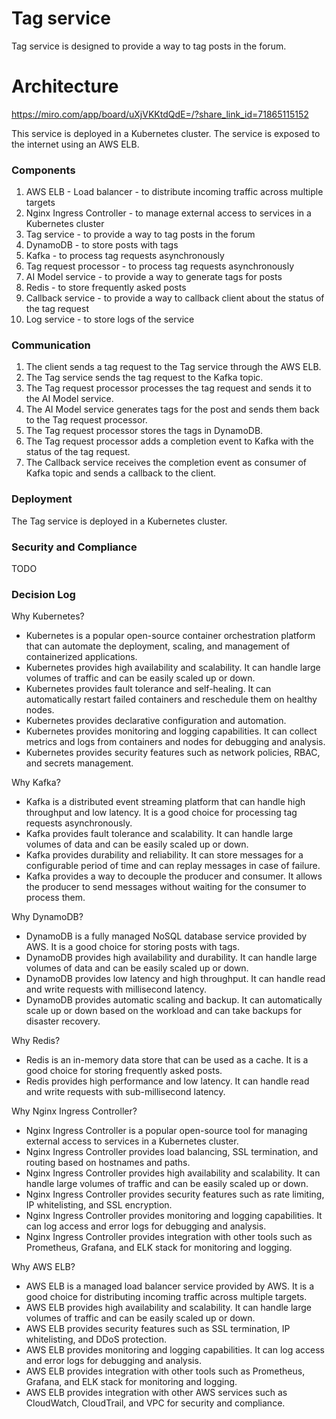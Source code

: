 # Tag service
Tag service is designed to provide a way to tag posts in the forum.

# Architecture
https://miro.com/app/board/uXjVKKtdQdE=/?share_link_id=71865115152

This service is deployed in a Kubernetes cluster. The service is exposed to the internet using an AWS ELB.

### Components
1. AWS ELB - Load balancer - to distribute incoming traffic across multiple targets
2. Nginx Ingress Controller - to manage external access to services in a Kubernetes cluster
3. Tag service - to provide a way to tag posts in the forum
4. DynamoDB - to store posts with tags
5. Kafka - to process tag requests asynchronously
6. Tag request processor - to process tag requests asynchronously
7. AI Model service - to provide a way to generate tags for posts
8. Redis - to store frequently asked posts
9. Callback service - to provide a way to callback client about the status of the tag request
10. Log service - to store logs of the service

### Communication
1. The client sends a tag request to the Tag service through the AWS ELB.
2. The Tag service sends the tag request to the Kafka topic.
3. The Tag request processor processes the tag request and sends it to the AI Model service.
4. The AI Model service generates tags for the post and sends them back to the Tag request processor.
5. The Tag request processor stores the tags in DynamoDB.
6. The Tag request processor adds a completion event to Kafka with the status of the tag request.
7. The Callback service receives the completion event as consumer of Kafka topic and sends a callback to the client.

### Deployment
The Tag service is deployed in a Kubernetes cluster.



### Security and Compliance
TODO

### Decision Log
Why Kubernetes?
- Kubernetes is a popular open-source container orchestration platform that can automate the deployment, scaling, and management of containerized applications.
- Kubernetes provides high availability and scalability. It can handle large volumes of traffic and can be easily scaled up or down.
- Kubernetes provides fault tolerance and self-healing. It can automatically restart failed containers and reschedule them on healthy nodes.
- Kubernetes provides declarative configuration and automation.
- Kubernetes provides monitoring and logging capabilities. It can collect metrics and logs from containers and nodes for debugging and analysis.
- Kubernetes provides security features such as network policies, RBAC, and secrets management. 

Why Kafka?
- Kafka is a distributed event streaming platform that can handle high throughput and low latency. It is a good choice for processing tag requests asynchronously.
- Kafka provides fault tolerance and scalability. It can handle large volumes of data and can be easily scaled up or down.
- Kafka provides durability and reliability. It can store messages for a configurable period of time and can replay messages in case of failure.
- Kafka provides a way to decouple the producer and consumer. It allows the producer to send messages without waiting for the consumer to process them.

Why DynamoDB?
- DynamoDB is a fully managed NoSQL database service provided by AWS. It is a good choice for storing posts with tags.
- DynamoDB provides high availability and durability. It can handle large volumes of data and can be easily scaled up or down.
- DynamoDB provides low latency and high throughput. It can handle read and write requests with millisecond latency.
- DynamoDB provides automatic scaling and backup. It can automatically scale up or down based on the workload and can take backups for disaster recovery.

Why Redis?
- Redis is an in-memory data store that can be used as a cache. It is a good choice for storing frequently asked posts.
- Redis provides high performance and low latency. It can handle read and write requests with sub-millisecond latency.

Why Nginx Ingress Controller?
- Nginx Ingress Controller is a popular open-source tool for managing external access to services in a Kubernetes cluster.
- Nginx Ingress Controller provides load balancing, SSL termination, and routing based on hostnames and paths.
- Nginx Ingress Controller provides high availability and scalability. It can handle large volumes of traffic and can be easily scaled up or down.
- Nginx Ingress Controller provides security features such as rate limiting, IP whitelisting, and SSL encryption.
- Nginx Ingress Controller provides monitoring and logging capabilities. It can log access and error logs for debugging and analysis.
- Nginx Ingress Controller provides integration with other tools such as Prometheus, Grafana, and ELK stack for monitoring and logging.

Why AWS ELB?
- AWS ELB is a managed load balancer service provided by AWS. It is a good choice for distributing incoming traffic across multiple targets.
- AWS ELB provides high availability and scalability. It can handle large volumes of traffic and can be easily scaled up or down.
- AWS ELB provides security features such as SSL termination, IP whitelisting, and DDoS protection.
- AWS ELB provides monitoring and logging capabilities. It can log access and error logs for debugging and analysis.
- AWS ELB provides integration with other tools such as Prometheus, Grafana, and ELK stack for monitoring and logging.
- AWS ELB provides integration with other AWS services such as CloudWatch, CloudTrail, and VPC for security and compliance.